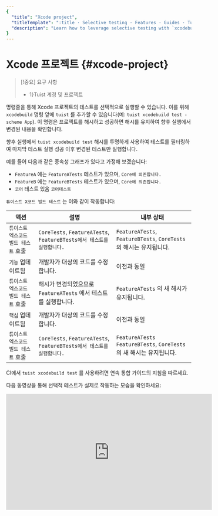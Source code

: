```yaml
---
{
  "title": "Xcode project",
  "titleTemplate": ":title · Selective testing · Features · Guides · Tuist",
  "description": "Learn how to leverage selective testing with `xcodebuild`."
}
---
```

# Xcode 프로젝트 {#xcode-project}

> [!중요] 요구 사항
> - 1}Tuist 계정 및 프로젝트</LocalizedLink>

명령줄을 통해 Xcode 프로젝트의 테스트를 선택적으로 실행할 수 있습니다. 이를 위해 `xcodebuild` 명령 앞에 `tuist` 를
추가할 수 있습니다(예: `tuist xcodebuild test -scheme App`). 이 명령은 프로젝트를 해시하고 성공하면 해시를
유지하여 향후 실행에서 변경된 내용을 확인합니다.

향후 실행에서 `tuist xcodebuild test` 해시를 투명하게 사용하여 테스트를 필터링하여 마지막 테스트 실행 성공 이후 변경된
테스트만 실행합니다.

예를 들어 다음과 같은 종속성 그래프가 있다고 가정해 보겠습니다:

- `FeatureA` 에는 `FeatureATests` 테스트가 있으며, `Core에 의존합니다.`
- `FeatureB` 에는 `FeatureBTests` 테스트가 있으며, `Core에 의존합니다.`
- `코어` 테스트 있음 `코어테스트`

`튜이스트 X코드 빌드 테스트` 는 이와 같이 작동합니다:

| 액션                    | 설명                                                          | 내부 상태                                                       |
| --------------------- | ----------------------------------------------------------- | ----------------------------------------------------------- |
| `튜이스트 엑스코드 빌드 테스트` 호출 | `CoreTests`, `FeatureATests`, `FeatureBTests에서 테스트를 실행합니다.` | `FeatureATests`, `FeatureBTests`, `CoreTests` 의 해시는 유지됩니다.  |
| `기능` 업데이트됨            | 개발자가 대상의 코드를 수정합니다.                                         | 이전과 동일                                                      |
| `튜이스트 엑스코드 빌드 테스트` 호출 | 해시가 변경되었으므로 `FeatureATests` 에서 테스트를 실행합니다.                  | `FeatureATests` 의 새 해시가 유지됩니다.                              |
| `핵심` 업데이트됨            | 개발자가 대상의 코드를 수정합니다.                                         | 이전과 동일                                                      |
| `튜이스트 엑스코드 빌드 테스트` 호출 | `CoreTests`, `FeatureATests`, `FeatureBTests에서 테스트를 실행합니다.` | `FeatureATests` `FeatureBTests`, `CoreTests` 의 새 해시는 유지됩니다. |

CI에서 `tuist xcodebuild test` 를 사용하려면
<LocalizedLink href="/guides/integrations/continuous-integration">연속 통합
가이드</LocalizedLink>의 지침을 따르세요.

다음 동영상을 통해 선택적 테스트가 실제로 작동하는 모습을 확인하세요:

<iframe title="Run tests selectively in your Xcode projects" width="560" height="315" src="https://videos.tuist.dev/videos/embed/1SjekbWSYJ2HAaVjchwjfQ" frameborder="0" allowfullscreen="" sandbox="allow-same-origin allow-scripts allow-popups allow-forms"></iframe>

